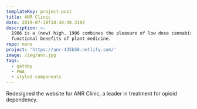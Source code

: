 ```yaml
---
templateKey: project-post
title: ANR Clinic
date: 2019-07-18T18:40:48.319Z
description: >-
  1906 is a (new) high. 1906 combines the pleasure of low dose cannabis with the
  functional benefits of plant medicine.
repo: none
project: 'https://anr-435b58.netlify.com/'
image: /img/anr.jpg
tags:
  - gatsby
  - PWA
  - styled components
---
```

Redesigned the website for ANR Clinic, a leader in treatment for opioid dependency.

 

